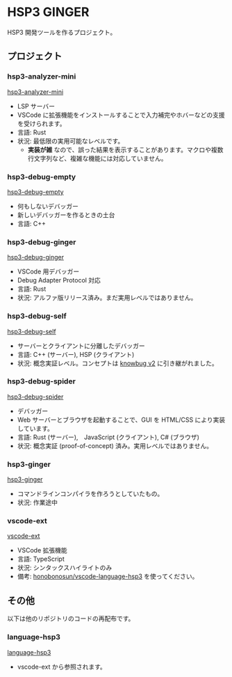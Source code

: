 # HSP3 GINGER

HSP3 開発ツールを作るプロジェクト。

## プロジェクト

### hsp3-analyzer-mini

[hsp3-analyzer-mini](hsp3-analyzer-mini)

- LSP サーバー
- VSCode に拡張機能をインストールすることで入力補完やホバーなどの支援を受けられます。
- 言語: Rust
- 状況: 最低限の実用可能なレベルです。
    - **実装が雑** なので、誤った結果を表示することがあります。マクロや複数行文字列など、複雑な機能には対応していません。

### hsp3-debug-empty

[hsp3-debug-empty](hsp3-debug-empty)

- 何もしないデバッガー
- 新しいデバッガーを作るときの土台
- 言語: C++

### hsp3-debug-ginger

[hsp3-debug-ginger](hsp3-debug-ginger)

- VSCode 用デバッガー
- Debug Adapter Protocol 対応
- 言語: Rust
- 状況: アルファ版リリース済み。まだ実用レベルではありません。

### hsp3-debug-self

[hsp3-debug-self](hsp3-debug-self)

- サーバーとクライアントに分離したデバッガー
- 言語: C++ (サーバー), HSP (クライアント)
- 状況: 概念実証レベル。コンセプトは [knowbug v2](https://github.com/vain0x) に引き継がれました。

### hsp3-debug-spider

[hsp3-debug-spider](hsp3-debug-spider)

- デバッガー
- Web サーバーとブラウザを起動することで、GUI を HTML/CSS により実装しています。
- 言語: Rust (サーバー),　JavaScript (クライアント), C# (ブラウザ)
- 状況: 概念実証 (proof-of-concept) 済み。実用レベルではありません。

### hsp3-ginger

[hsp3-ginger](hsp3-ginger)

- コマンドラインコンパイラを作ろうとしていたもの。
- 状況: 作業途中

### vscode-ext

[vscode-ext](vscode-ext)

- VSCode 拡張機能
- 言語: TypeScript
- 状況: シンタックスハイライトのみ
- 備考: [honobonosun/vscode-language-hsp3](https://github.com/honobonosun/vscode-language-hsp3) を使ってください。

## その他

以下は他のリポジトリのコードの再配布です。

### language-hsp3

[language-hsp3](https://github.com/honobonosun/language-hsp3)

- vscode-ext から参照されます。
